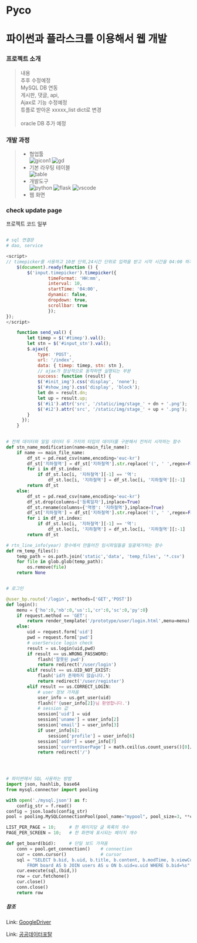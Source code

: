 # Pyco

<h1>파이썬과 플라스크를 이용해서 웹 개발</h1>

<h3>프로젝트 소개</h3>

> 내용 </br>
> 추후 수정예정<br>
> MySQL DB 연동<br>
> 게시판, 댓글, api, <br>
> Ajax로 기능 수정예정 <br>
> 튜플로 받아온 xxxxx_list dict로 변경 <br>  
> oracle DB 추가 예정 <br>  
<h3>개발 과정</h3>

>   * 협업툴<br>
>   ![gicon1](https://github.com/Mayhem-XD/Project_p1/assets/116787370/395b6da2-606f-450e-8ded-f01f406e1e64) ![gd](https://github.com/Mayhem-XD/Project_p1/assets/116787370/150ffdc3-049c-47ba-b3d6-81a49b8c2b5c)<br>
>   * 기본 라우팅 테이블<br>
>   ![table](https://github.com/Mayhem-XD/Project_p1/assets/116787370/2dcdfcd6-3465-4c5e-95a0-f4922cc8c841)
>   * 개발도구<br>
>   ![python](https://github.com/Mayhem-XD/Project_p1/assets/116787370/8b7153e0-e96e-42c8-97da-dac77852ea70)
>   ![flask](https://github.com/Mayhem-XD/Project_p1/assets/116787370/ad564b8b-287a-4444-bfb5-d554668e546e)
>   ![vscode](https://github.com/Mayhem-XD/Project_p1/assets/116787370/5c1215e8-01f9-4f42-8d02-aed1e5842c24)<br>
>   * 웹 화면<br>
>   

<h3> check update page </h3>


프로젝트 코드 일부  

~~~ python

# sql 연결문
# dao, service

~~~

~~~ javascript
<script>
// timepicker를 사용하고 10분 단위,24시간 단위로 입력을 받고 시작 시간을 04:00 하기 위한 옵션을 줌
    $(document).ready(function () {
        $('input.timepicker').timepicker({
                timeFormat: 'HH:mm',
                interval: 10,
                startTime: '04:00',
                dynamic: false,
                dropdown: true,
                scrollbar: true
                });
});
</script>
~~~

~~~ javascript
    function send_val() {
        let timep = $('#timep').val();
        let stn = $('#input_stn').val();
        $.ajax({
            type: 'POST',
            url: '/index',
            data: { timep: timep, stn: stn },
            // ajax가 정상적으로 동작하면 실행되는 부분
            success: function (result) {
            $('#init_img').css('display', 'none');
            $('#show_img').css('display', 'block');
            let dn = result.dn;
            let up = result.up;
            $('#i1').attr('src', '/static/img/stage_' + dn + '.png');
            $('#i2').attr('src', '/static/img/stage_' + up + '.png');
        }
      });
    }
               
~~~

~~~ python
# 전체 데이터와 일일 데이터 두 가지의 타입의 데이터를 구분해서 전처리 시작하는 함수
def stn_name_modification(name=main_file_name):
    if name == main_file_name:
        df_st = pd.read_csv(name,encoding='euc-kr')
        df_st['지하철역'] = df_st['지하철역'].str.replace('(', ' ',regex=False,).str.split().str[0]
        for i in df_st.index:
            if df_st.loc[i, '지하철역'][-1] == '역':
                df_st.loc[i, '지하철역'] = df_st.loc[i, '지하철역'][:-1]
        return df_st
    else:
        df_st = pd.read_csv(name,encoding='euc-kr')
        df_st.drop(columns=['등록일자'],inplace=True)
        df_st.rename(columns={'역명': '지하철역'},inplace=True)
        df_st['지하철역'] = df_st['지하철역'].str.replace('(', ' ',regex=False,).str.split().str[0]
        for i in df_st.index:
            if df_st.loc[i, '지하철역'][-1] == '역':
                df_st.loc[i, '지하철역'] = df_st.loc[i, '지하철역'][:-1]
        return df_st
~~~


~~~ python
# rtn_line_info(year) 함수에서 만들어진 임시파일들을 일괄제거하는 함수
def rm_temp_files():
    temp_path = os.path.join('static','data', 'temp_files', '*.csv')
    for file in glob.glob(temp_path):
        os.remove(file)
    return None
~~~

~~~ python

# 로그인

@user_bp.route('/login', methods=['GET','POST'])
def login():
    menu = {'ho':0,'nb':0,'us':1,'cr':0,'sc':0,'py':0}
    if request.method == 'GET':
        return render_template('/prototype/user/login.html',menu=menu)
    else:
        uid = request.form['uid']
        pwd = request.form['pwd']
        # userService login check
        result = us.login(uid,pwd)
        if result == us.WRONG_PASSWORD:
            flash('잘못된 pwd')
            return redirect('/user/login')
        elif result == us.UID_NOT_EXIST:
            flash('id가 존재하지 않습니다.')
            return redirect('/user/register')
        elif result == us.CORRECT_LOGIN:
            # user 정보 가져옴
            user_info = us.get_user(uid)
            flash(f'{user_info[2]}님 환영합니다.')
            # session 값 
            session['uid'] = uid
            session['uname'] = user_info[2]
            session['email'] = user_info[3]
            if user_info[6]:
                session['profile'] = user_info[6]
            session['addr'] = user_info[7]
            session['currentUserPage'] = math.ceil(us.count_users()[0]/10)
            return redirect('/')
        

~~~

~~~ python


# 파이썬에서 SQL 사용하는 방법
import json, hashlib, base64
from mysql.connector import pooling

with open('./mysql.json') as f:
    config_str = f.read()
config = json.loads(config_str)
pool = pooling.MySQLConnectionPool(pool_name="mypool", pool_size=3, **config)

LIST_PER_PAGE = 10;		# 한 페이지당 글 목록의 개수
PAGE_PER_SCREEN = 10;	# 한 화면에 표시되는 페이지 개수

def get_board(bid):     # 단일 보드 가져옴
    conn = pool.get_connection()    # connection
    cur = conn.cursor()             # cursor
    sql = "SELECT b.bid, b.uid, b.title, b.content, b.modTime, b.viewCount, b.replyCount, b.files, u.uname \
        FROM board AS b JOIN users AS u ON b.uid=u.uid WHERE b.bid=%s"
    cur.execute(sql,(bid,))
    row = cur.fetchone()
    cur.close()
    conn.close()
    return row


~~~



<h5>참조</h5>

Link: [GoogleDriver][googledriverlink]

Link: [공공데이터포탈][datalink]


[googledriverlink]: https://google.com "Go google](https://drive.google.com/drive/folders/14KeS5I5Wr6hWilykOGmXlK5aB1wZ73js"

[datalink]: https://www.data.go.kr/
